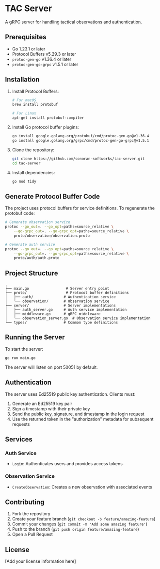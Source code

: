 # TAC Server

A gRPC server for handling tactical observations and authentication.

## Prerequisites

- Go 1.23.1 or later
- Protocol Buffers v5.29.3 or later
- `protoc-gen-go` v1.36.4 or later
- `protoc-gen-go-grpc` v1.5.1 or later

## Installation

1. Install Protocol Buffers:
   ```bash
   # For macOS
   brew install protobuf

   # For Linux
   apt-get install protobuf-compiler
   ```

2. Install Go protocol buffer plugins:
   ```bash
   go install google.golang.org/protobuf/cmd/protoc-gen-go@v1.36.4
   go install google.golang.org/grpc/cmd/protoc-gen-go-grpc@v1.5.1
   ```

3. Clone the repository:
   ```bash
   git clone https://github.com/sonoran-softworks/tac-server.git
   cd tac-server
   ```

4. Install dependencies:
   ```bash
   go mod tidy
   ```

## Generate Protocol Buffer Code

The project uses protocol buffers for service definitions. To regenerate the protobuf code:
```bash
# Generate observation service
protoc --go_out=. --go_opt=paths=source_relative \
    --go-grpc_out=. --go-grpc_opt=paths=source_relative \
    proto/observation/observation.proto

# Generate auth service
protoc --go_out=. --go_opt=paths=source_relative \
    --go-grpc_out=. --go-grpc_opt=paths=source_relative \
    proto/auth/auth.proto
```

## Project Structure

```
.
├── main.go                 # Server entry point
├── proto/                  # Protocol buffer definitions
│   ├── auth/              # Authentication service
│   └── observation/       # Observation service
├── server/                # Server implementations
│   ├── auth_server.go     # Auth service implementation
│   ├── middleware.go      # gRPC middleware
│   └── observation_server.go  # Observation service implementation
└── types/                 # Common type definitions
```

## Running the Server

To start the server:

```bash
go run main.go
```

The server will listen on port 50051 by default.

## Authentication

The server uses Ed25519 public key authentication. Clients must:
1. Generate an Ed25519 key pair
2. Sign a timestamp with their private key
3. Send the public key, signature, and timestamp in the login request
4. Use the returned token in the "authorization" metadata for subsequent requests

## Services

### Auth Service
- `Login`: Authenticates users and provides access tokens

### Observation Service
- `CreateObservation`: Creates a new observation with associated events

## Contributing

1. Fork the repository
2. Create your feature branch (`git checkout -b feature/amazing-feature`)
3. Commit your changes (`git commit -m 'Add some amazing feature'`)
4. Push to the branch (`git push origin feature/amazing-feature`)
5. Open a Pull Request

## License

[Add your license information here]
